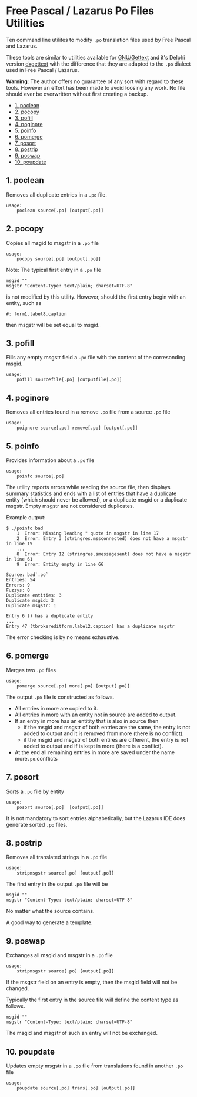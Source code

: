 # Free Pascal / Lazarus Po Files Utilities

Ten command line utilites to modify `.po` translation files used by Free Pascal and Lazarus.

These tools are similar to utilities available for [GNU/Gettext](https://www.gnu.org/software/gettext/) and it's Delphi version [dxgettext](https://sourceforge.net/projects/dxgettext/) with the difference that they are adapted to the `.po` dialect used in Free Pascal / Lazarus.

**Warning**: The author offers no guarantee of any sort with regard to these tools. However an effort has been made to avoid loosing any work. No file should ever be overwritten without first creating a backup.


<!-- TOC -->

- [1. poclean](#1-poclean)
- [2. pocopy](#2-pocopy)
- [3. pofill](#3-pofill)
- [4. poginore](#4-poginore)
- [5. poinfo](#5-poinfo)
- [6. pomerge](#6-pomerge)
- [7. posort](#7-posort)
- [8. postrip](#8-postrip)
- [9. poswap](#9-poswap)
- [10. poupdate](#10-poupdate)

<!-- /TOC -->

## 1. poclean

Removes all duplicate entries in a `.po` file. 

    usage:
        poclean source[.po] [output[.po]]


## 2. pocopy

Copies all msgid to msgstr in a `.po` file

    usage:
        pocopy source[.po] [output[.po]]

Note: The typical first entry in a `.po` file

    msgid ""
    msgstr "Content-Type: text/plain; charset=UTF-8"

is not modified by this utility. However, should the first entry begin with an entity, such as  

    #: form1.label8.caption

then msgstr will be set equal to msgid.


## 3. pofill

Fills any empty msgstr field a `.po` file with the content of the corresonding msgid.

    usage:
        pofill sourcefile[.po] [outputfile[.po]]

## 4. poginore

Removes all entries found in a remove `.po` file from a source `.po` file

    usage:
        poignore source[.po] remove[.po] [output[.po]]


## 5. poinfo

Provides information about a `.po` file

    usage:
        poinfo source[.po]

The utility reports errors while reading the source file, then displays summary statistics and ends with a list of entries that have a duplicate entity (which should never be allowed),
or a duplicate msgid or a duplicate msgstr. Empty msgstr are not considered duplicates.

Example output:

    $ ./poinfo bad
        1  Error: Missing leading " quote in msgstr in line 17
        2  Error: Entry 3 (stringres.mssconnected) does not have a msgstr in line 19
        ...
        8  Error: Entry 12 (stringres.smessagesent) does not have a msgstr in line 61
        9  Error: Entity empty in line 66

    Source: bad`.po`
    Entries: 54
    Errors: 9
    Fuzzys: 0
    Duplicate entities: 3
    Duplicate msgid: 3
    Duplicate msgstr: 1

    Entry 6 () has a duplicate entity
    ... 
    Entry 47 (tbrokereditform.label2.caption) has a duplicate msgstr

The error checking is by no means exhaustive.

## 6. pomerge

Merges two `.po` files

    usage:
        pomerge source[.po] more[.po] [output[.po]]

The output `.po` file is constructed as follows. 

-  All entries in more are copied to it. 
-  All entries in more with an entity not in source are added to output. 
-  If an entry in more has an entitity that is also in source then
   - if the msgid and msgstr of both entries are the same, the entry is not added to output and it is removed from more (there is no conflict). 
   - if the msgid and msgstr of both entires are different, the entry is not added to output and if is kept in more (there is a conflict).
- At the end all remaining entries in more are saved under the name more`.po`.conflicts    

## 7. posort

Sorts a `.po` file by entity

    usage:
        posort source[.po]  [output[.po]]

It is not mandatory to sort entries alphabetically, but the Lazarus IDE does generate sorted `.po` files. <!-- This will not remove duplicate entries; for that see poclean. -->

## 8. postrip

Removes all translated strings in a `.po` file

    usage:
        stripmsgstr source[.po] [output[.po]]

The first entry in the output `.po` file will be

    msgid ""
    msgstr "Content-Type: text/plain; charset=UTF-8"

No matter what the source contains.

A good way to generate a template.        

## 9. poswap

Exchanges all msgid and msgstr in a `.po` file

    usage:
        stripmsgstr source[.po] [output[.po]]

If the msgstr field on an entry is empty, then the msgid field will not be changed.

Typically the first entry in the source file will define the content type as follows.

    msgid ""
    msgstr "Content-Type: text/plain; charset=UTF-8"

The msgid and msgstr of such an entry will not be exchanged.

## 10. poupdate

Updates empty msgstr in a `.po` file from translations found in another `.po` file

    usage:
        poupdate source[.po] trans[.po] [output[.po]]
